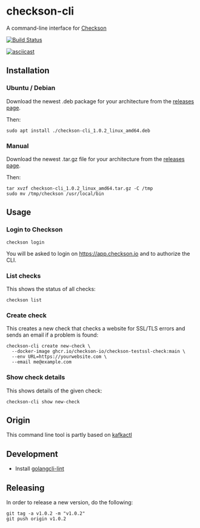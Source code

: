 # checkson-cli

A command-line interface for [Checkson](https://checkson.io)

[![Build Status](https://github.com/checkson-io/checkson-cli/workflows/Lint%20%2F%20Test%20%2F%20IT/badge.svg?branch=main)](https://github.com/checkson-io/checkson-cli/actions)

[![asciicast](https://asciinema.org/a/sa694VnwgjjvxsvBIEecJWbEx.svg)](https://asciinema.org/a/sa694VnwgjjvxsvBIEecJWbEx)

## Installation

### Ubuntu / Debian

Download the newest .deb package for your architecture from the [releases page](https://github.com/checkson-io/checkson-cli/releases).

Then:

```
sudo apt install ./checkson-cli_1.0.2_linux_amd64.deb
```

### Manual

Download the newest .tar.gz file for your architecture from the [releases page](https://github.com/checkson-io/checkson-cli/releases).

Then:

```
tar xvzf checkson-cli_1.0.2_linux_amd64.tar.gz -C /tmp
sudo mv /tmp/checkson /usr/local/bin
```

## Usage

### Login to Checkson

```
checkson login
```

You will be asked to login on https://app.checkson.io and to authorize the CLI.


### List checks

This shows the status of all checks:

```
checkson list
```

### Create check

This creates a new check that checks a website for SSL/TLS errors and sends
an email if a problem is found:

```
checkson-cli create new-check \
  --docker-image ghcr.io/checkson-io/checkson-testssl-check:main \
  --env URL=https://yourwebsite.com \
  --email me@example.com
```

### Show check details

This shows details of the given check:

```
checkson-cli show new-check
```

## Origin

This command line tool is partly based on [kafkactl](https://github.com/deviceinsight/kafkactl)

## Development

* Install [golangcli-lint](https://golangci-lint.run/usage/install/#local-installation)

## Releasing

In order to release a new version, do the following:

```
git tag -a v1.0.2 -m "v1.0.2"
git push origin v1.0.2
```
